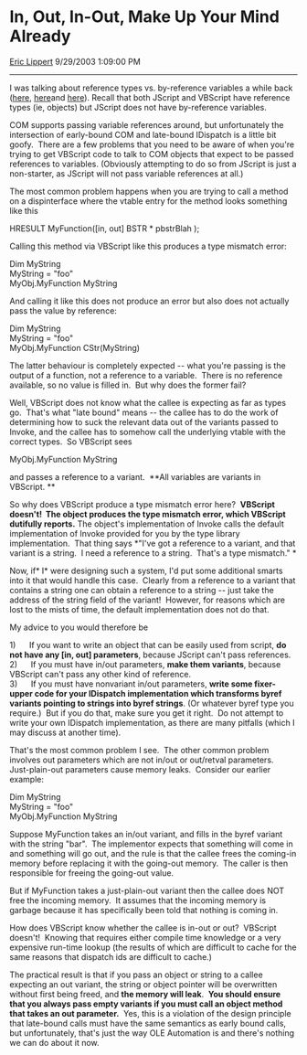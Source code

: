 # In, Out, In-Out, Make Up Your Mind Already

[Eric Lippert](https://social.msdn.microsoft.com/profile/Eric%20Lippert) 9/29/2003 1:09:00 PM

-----

I was talking about reference types vs. by-reference variables a while back ([here](http://blogs.msdn.com/ericlippert/archive/2003/09/15/52996.aspx), [here](http://blogs.msdn.com/ericlippert/archive/2003/09/15/53005.aspx)and [here](http://blogs.msdn.com/ericlippert/archive/2003/09/15/53006.aspx)). Recall that both JScript and VBScript have reference types (ie, objects) but JScript does not have by-reference variables. 

COM supports passing variable references around, but unfortunately the intersection of early-bound COM and late-bound IDispatch is a little bit goofy.  There are a few problems that you need to be aware of when you're trying to get VBScript code to talk to COM objects that expect to be passed references to variables. (Obviously attempting to do so from JScript is just a non-starter, as JScript will not pass variable references at all.) 

The most common problem happens when you are trying to call a method on a dispinterface where the vtable entry for the method looks something like this 

HRESULT MyFunction(\[in, out\] BSTR \* pbstrBlah ); 

Calling this method via VBScript like this produces a type mismatch error: 

Dim MyString  
MyString = "foo"  
MyObj.MyFunction MyString 

And calling it like this does not produce an error but also does not actually pass the value by reference: 

Dim MyString  
MyString = "foo"  
MyObj.MyFunction CStr(MyString) 

The latter behaviour is completely expected -- what you're passing is the output of a function, not a reference to a variable.  There is no reference available, so no value is filled in.  But why does the former fail?  

Well, VBScript does not know what the callee is expecting as far as types go.  That's what "late bound" means -- the callee has to do the work of determining how to suck the relevant data out of the variants passed to Invoke, and the callee has to somehow call the underlying vtable with the correct types.  So VBScript sees 

MyObj.MyFunction MyString 

and passes a reference to a variant.  **All variables are variants in VBScript. **

So why does VBScript produce a type mismatch error here?  **VBScript doesn't\!  The object produces the type mismatch error, which VBScript dutifully reports.** The object's implementation of Invoke calls the default implementation of Invoke provided for you by the type library implementation.  That thing says *"I've got a reference to a variant, and that variant is a string.  I need a reference to a string.  That's a type mismatch." *

Now, if* I* were designing such a system, I'd put some additional smarts into it that would handle this case.  Clearly from a reference to a variant that contains a string one can obtain a reference to a string -- just take the address of the string field of the variant\!  However, for reasons which are lost to the mists of time, the default implementation does not do that. 

My advice to you would therefore be 

1\)      If you want to write an object that can be easily used from script, **do not have any \[in, out\] parameters**, because JScript can't pass references.  
2\)      If you must have in/out parameters, **make them variants**, because VBScript can't pass any other kind of reference.  
3\)      If you must have nonvariant in/out parameters, **write some fixer-upper code for your **IDispatch** implementation which transforms byref variants pointing to strings into byref strings**. (Or whatever byref type you require.)  But if you do that, make sure you get it right.  Do not attempt to write your own IDispatch implementation, as there are many pitfalls (which I may discuss at another time). 

That's the most common problem I see.  The other common problem involves out parameters which are not in/out or out/retval parameters.  Just-plain-out parameters cause memory leaks.  Consider our earlier example: 

Dim MyString  
MyString = "foo"  
MyObj.MyFunction MyString 

Suppose MyFunction takes an in/out variant, and fills in the byref variant with the string "bar".  The implementor expects that something will come in and something will go out, and the rule is that the callee frees the coming-in memory before replacing it with the going-out memory.  The caller is then responsible for freeing the going-out value.  

But if MyFunction takes a just-plain-out variant then the callee does NOT free the incoming memory.  It assumes that the incoming memory is garbage because it has specifically been told that nothing is coming in.  

How does VBScript know whether the callee is in-out or out?  VBScript doesn't\!  Knowing that requires either compile time knowledge or a very expensive run-time lookup (the results of which are difficult to cache for the same reasons that dispatch ids are difficult to cache.) 

The practical result is that if you pass an object or string to a callee expecting an out variant, the string or object pointer will be overwritten without first being freed, and **the memory will leak**.  **You should ensure that you always pass empty variants if you must call an object method that takes an out parameter.**  Yes, this is a violation of the design principle that late-bound calls must have the same semantics as early bound calls, but unfortunately, that's just the way OLE Automation is and there's nothing we can do about it now.

